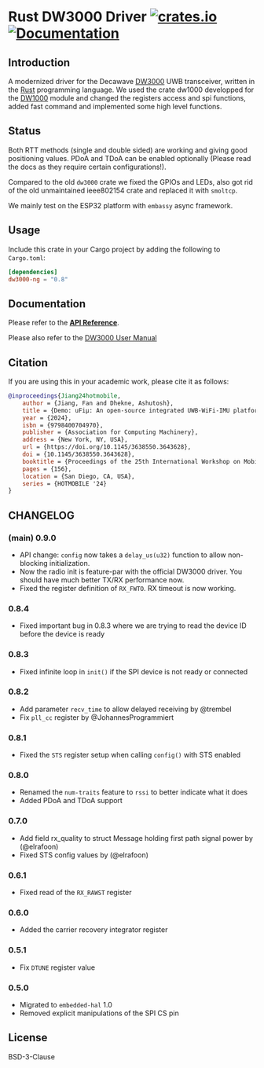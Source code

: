 # Rust DW3000 Driver [![crates.io](https://img.shields.io/crates/v/dw3000-ng.svg)](https://crates.io/crates/dw3000-ng) [![Documentation](https://docs.rs/dw3000-ng/badge.svg)](https://docs.rs/dw3000-ng)
## Introduction

A modernized driver for the Decawave [DW3000] UWB transceiver, written in the [Rust] programming language. We used the crate dw1000 developped for the [DW1000] module and changed the registers access and spi functions, added fast command and implemented some high level functions.

[DW3000]: https://www.decawave.com/product/decawave-dw3000-ic/
[Rust]: https://www.rust-lang.org/
[DW1000]: https://crates.io/crates/dw1000


## Status

Both RTT methods (single and double sided) are working and giving good positioning values.
PDoA and TDoA can be enabled optionally (Please read the docs as they require certain configurations!).

Compared to the old `dw3000` crate we fixed the GPIOs and LEDs, also got rid of the old unmaintained ieee802154 crate and replaced it with `smoltcp`.

We mainly test on the ESP32 platform with `embassy` async framework.

## Usage

Include this crate in your Cargo project by adding the following to `Cargo.toml`:
```toml
[dependencies]
dw3000-ng = "0.8"
```

## Documentation

Please refer to the **[API Reference]**.

Please also refer to the [DW3000 User Manual]

[API Reference]: https://docs.rs/dw3000-ng
[DW3000 User Manual]: https://www.qorvo.com/products/d/da008154

## Citation

If you are using this in your academic work, please cite it as follows:

```bibtex
@inproceedings{Jiang24hotmobile,
    author = {Jiang, Fan and Dhekne, Ashutosh},
    title = {Demo: uFiμ: An open-source integrated UWB-WiFi-IMU platform for localization research and beyond},
    year = {2024},
    isbn = {9798400704970},
    publisher = {Association for Computing Machinery},
    address = {New York, NY, USA},
    url = {https://doi.org/10.1145/3638550.3643628},
    doi = {10.1145/3638550.3643628},
    booktitle = {Proceedings of the 25th International Workshop on Mobile Computing Systems and Applications},
    pages = {156},
    location = {San Diego, CA, USA},
    series = {HOTMOBILE '24}
}
```

## CHANGELOG

### (main) 0.9.0

- API change: `config` now takes a `delay_us(u32)` function to allow non-blocking initialization.
- Now the radio init is feature-par with the official DW3000 driver. You should have much better TX/RX performance now.
- Fixed the register definition of `RX_FWTO`. RX timeout is now working.

### 0.8.4

- Fixed important bug in 0.8.3 where we are trying to read the device ID before the device is ready

### 0.8.3

- Fixed infinite loop in `init()` if the SPI device is not ready or connected

### 0.8.2

- Add parameter `recv_time` to allow delayed receiving by @trembel
- Fix `pll_cc` register by @JohannesProgrammiert

### 0.8.1

- Fixed the `STS` register setup when calling `config()` with STS enabled

### 0.8.0

- Renamed the `num-traits` feature to `rssi` to better indicate what it does
- Added PDoA and TDoA support

### 0.7.0

- Add field rx_quality to struct Message holding first path signal power by (@elrafoon)
- Fixed STS config values by (@elrafoon)

### 0.6.1

- Fixed read of the `RX_RAWST` register

### 0.6.0

- Added the carrier recovery integrator register

### 0.5.1

- Fix `DTUNE` register value

### 0.5.0

- Migrated to `embedded-hal` 1.0
- Removed explicit manipulations of the SPI CS pin

## License

BSD-3-Clause
